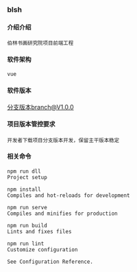 ### blsh

#### 介绍介绍
    伯林书画研究院项目前端工程

#### 软件架构
    vue 
    
#### 软件版本
   分支版本branch@V1.0.0
    
#### 项目版本管控要求
    开发者下载项目分支版本开发，保留主干版本稳定
    
    
#### 相关命令
    
    npm run dll
    Project setup
    
    npm install
    Compiles and hot-reloads for development
    
    npm run serve
    Compiles and minifies for production
    
    npm run build
    Lints and fixes files
    
    npm run lint
    Customize configuration
    
    See Configuration Reference.